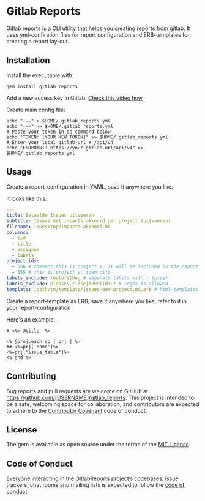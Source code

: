# Gitlab Reports

Gitlab reports is a CLI utility that helps you creating reports from gitlab. It
uses yml-confiration files for report configuration and ERB-templates for
creating a report lay-out.

## Installation

Install the executable with:

    gem install gitlab_reports

Add a new access key in Gitlab. [Check this video how](https://www.youtube.com/watch?v=xqmVBuNWMYY&feature=youtu.be)

Create main config file:

    echo "---" > $HOME/.gitlab_reports.yml
    echo "---" >> $HOME/.gitlab_reports.yml
    # Paste your token in de command below
    echo "TOKEN: [YOUR NEW TOKEN]" >> $HOME/.gitlab_reports.yml
    # Enter your local gitlab-url + /api/v4
    echo "ENDPOINT: https://your-gitlab.url/api/v4" >> $HOME/.gitlab_reports.yml

## Usage

Create a report-confirguration in YAML, save it anywhere you like.

It looks like this:

```yaml
---
title: Betaalde Issues uitvoeren
subtitle: Issues met impacts akkoord per project (uitvoeren)
filename: ~/Desktop/impacts-akkoord.md
columns:
  - iid
  - title
  - assignee
  - labels
project_ids:
  - 556 # comment this is project x, it will be included in the report
  - 555 # this is project y, idem dito
labels_include: feature|bug # seperate labels with | (pipe)
labels_exclude: please\ close|invalid:.* # regex is allowed
template: /path/to/template/issues-per-project.md.erb # html-templates are alow possible
```

Create a report-template as ERB, save it anywhere you like, refer to it in your report-configuration

Here's an example:

```
# <%= @title  %>

<% @proj.each do | prj | %>
## <%=prj['name']%>
<%=prj['issue_table']%>
<% end %>
```


## Contributing

Bug reports and pull requests are welcome on GitHub at https://github.com/[USERNAME]/gitlab_reports. This project is intended to be a safe, welcoming space for collaboration, and contributors are expected to adhere to the [Contributor Covenant](http://contributor-covenant.org) code of conduct.

## License

The gem is available as open source under the terms of the [MIT License](https://opensource.org/licenses/MIT).

## Code of Conduct

Everyone interacting in the GitlabReports project’s codebases, issue trackers, chat rooms and mailing lists is expected to follow the [code of conduct](https://github.com/[USERNAME]/gitlab_reports/blob/master/CODE_OF_CONDUCT.md).
